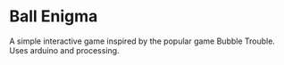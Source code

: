 # Ball Enigma

A simple interactive game inspired by the popular game Bubble Trouble. Uses arduino and processing.

